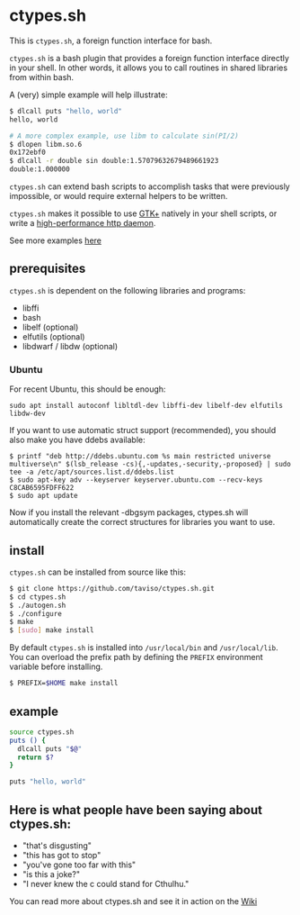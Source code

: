 # ctypes.sh

This is `ctypes.sh`, a foreign function interface for bash.

`ctypes.sh` is a bash plugin that provides a foreign function interface directly
in your shell. In other words, it allows you to call routines in shared
libraries from within bash.

A (very) simple example will help illustrate:

```bash
$ dlcall puts "hello, world"
hello, world

# A more complex example, use libm to calculate sin(PI/2)
$ dlopen libm.so.6
0x172ebf0
$ dlcall -r double sin double:1.57079632679489661923
double:1.000000
```

`ctypes.sh` can extend bash scripts to accomplish tasks that were previously
impossible, or would require external helpers to be written.

`ctypes.sh` makes it possible to use
[GTK+](https://github.com/taviso/ctypes.sh/blob/master/test/gtk.sh) natively in
your shell scripts, or write a [high-performance http daemon](https://github.com/cemeyer/httpd.sh).

See more examples [here](https://github.com/taviso/ctypes.sh/tree/master/test)

## prerequisites

`ctypes.sh` is dependent on the following libraries and programs:

* libffi
* bash
* libelf (optional)
* elfutils (optional)
* libdwarf / libdw (optional)

### Ubuntu

For recent Ubuntu, this should be enough:

`sudo apt install autoconf libltdl-dev libffi-dev libelf-dev elfutils libdw-dev`

If you want to use automatic struct support (recommended), you should also make
you have ddebs available:

```
$ printf "deb http://ddebs.ubuntu.com %s main restricted universe multiverse\n" $(lsb_release -cs){,-updates,-security,-proposed} | sudo tee -a /etc/apt/sources.list.d/ddebs.list
$ sudo apt-key adv --keyserver keyserver.ubuntu.com --recv-keys C8CAB6595FDFF622
$ sudo apt update
```

Now if you install the relevant -dbgsym packages, ctypes.sh will automatically
create the correct structures for libraries you want to use.

## install

`ctypes.sh` can be installed from source like this:

```bash
$ git clone https://github.com/taviso/ctypes.sh.git
$ cd ctypes.sh
$ ./autogen.sh
$ ./configure
$ make
$ [sudo] make install
```

By default `ctypes.sh` is installed into `/usr/local/bin` and
`/usr/local/lib`. You can overload the prefix path by defining the
`PREFIX` environment variable before installing.

```bash
$ PREFIX=$HOME make install
```

## example

```bash
source ctypes.sh
puts () {
  dlcall puts "$@"
  return $?
}

puts "hello, world"
```

## Here is what people have been saying about ctypes.sh:

* "that's disgusting"
* "this has got to stop"
* "you've gone too far with this"
* "is this a joke?"
* "I never knew the c could stand for Cthulhu."

You can read more about ctypes.sh and see it in action on the [Wiki](https://github.com/taviso/ctypes.sh/wiki)
